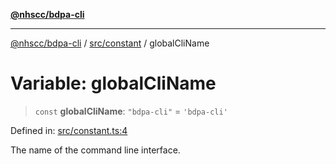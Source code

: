 [**@nhscc/bdpa-cli**](../../../README.md)

***

[@nhscc/bdpa-cli](../../../README.md) / [src/constant](../README.md) / globalCliName

# Variable: globalCliName

> `const` **globalCliName**: `"bdpa-cli"` = `'bdpa-cli'`

Defined in: [src/constant.ts:4](https://github.com/nhscc/bdpa-cli/blob/8ad58c8c8508bf539936ccdd28c6f77ce4493fea/src/constant.ts#L4)

The name of the command line interface.
